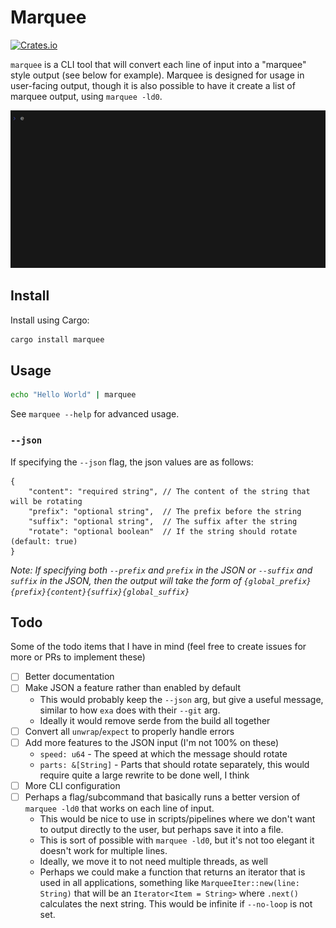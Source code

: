 # Marquee

[![Crates.io](https://img.shields.io/crates/v/marquee.svg)](https://crates.io/crates/marquee)

`marquee` is a CLI tool that will convert each line of input into a
"marquee" style output (see below for example).  Marquee is designed for
usage in user-facing output, though it is also possible to have it
create a list of marquee output, using `marquee -ld0`.

![GIF of marquee usage](./img/usage.gif)

## Install

Install using Cargo:

```sh
cargo install marquee
```

## Usage

```sh
echo "Hello World" | marquee
```

See `marquee --help` for advanced usage.

### `--json`

If specifying the `--json` flag, the json values are as follows:

```jsonc
{
    "content": "required string", // The content of the string that will be rotating
    "prefix": "optional string",  // The prefix before the string
    "suffix": "optional string",  // The suffix after the string
    "rotate": "optional boolean"  // If the string should rotate (default: true)
}
```

_Note: If specifying both `--prefix` and `prefix` in the JSON or
`--suffix` and `suffix` in the JSON, then the output will take the form
of `{global_prefix}{prefix}{content}{suffix}{global_suffix}`_


## Todo

Some of the todo items that I have in mind (feel free to create issues
for more or PRs to implement these)

- [ ] Better documentation
- [ ] Make JSON a feature rather than enabled by default
    - This would probably keep the `--json` arg, but give a useful
    message, similar to how `exa` does with their `--git` arg.
    - Ideally it would remove serde from the build all together
- [ ] Convert all `unwrap`/`expect` to properly handle errors
- [ ] Add more features to the JSON input (I'm not 100% on these)
    - `speed: u64` - The speed at which the message should rotate
    - `parts: &[String]` - Parts that should rotate separately, this
    would require quite a large rewrite to be done well, I think
- [ ] More CLI configuration
- [ ] Perhaps a flag/subcommand that basically runs a better version of
  `marquee -ld0` that works on each line of input.
    - This would be nice to use in scripts/pipelines where we don't want
    to output directly to the user, but perhaps save it into a file.
    - This is sort of possible with `marquee -ld0`, but it's not too
    elegant it doesn't work for multiple lines.
    - Ideally, we move it to not need multiple threads, as well
    - Perhaps we could make a function that returns an iterator that is
    used in all applications, something like `MarqueeIter::new(line: String)`
    that will be an `Iterator<Item = String>` where `.next()` calculates
    the next string. This would be infinite if `--no-loop` is not set.

